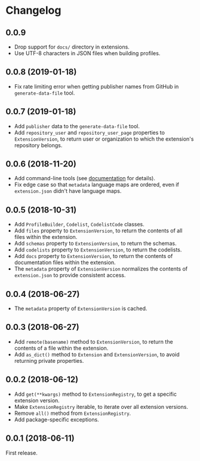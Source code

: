 # Changelog

## 0.0.9

* Drop support for `docs/` directory in extensions.
* Use UTF-8 characters in JSON files when building profiles.

## 0.0.8 (2019-01-18)

* Fix rate limiting error when getting publisher names from GitHub in `generate-data-file` tool.

## 0.0.7 (2019-01-18)

* Add `publisher` data to the `generate-data-file` tool.
* Add `repository_user` and `repository_user_page` properties to `ExtensionVersion`, to return user or organization to which the extension's repository belongs.

## 0.0.6 (2018-11-20)

* Add command-line tools (see [documentation](https://ocdsextensionregistry.readthedocs.io/en/latest/cli.html) for details).
* Fix edge case so that `metadata` language maps are ordered, even if `extension.json` didn't have language maps.

## 0.0.5 (2018-10-31)

* Add `ProfileBuilder`, `Codelist`, `CodelistCode` classes.
* Add `files` property to `ExtensionVersion`, to return the contents of all files within the extension.
* Add `schemas` property to `ExtensionVersion`, to return the schemas.
* Add `codelists` property to `ExtensionVersion`, to return the codelists.
* Add `docs` property to `ExtensionVersion`, to return the contents of documentation files within the extension.
* The `metadata` property of `ExtensionVersion` normalizes the contents of `extension.json` to provide consistent access.

## 0.0.4 (2018-06-27)

* The `metadata` property of `ExtensionVersion` is cached.

## 0.0.3 (2018-06-27)

* Add `remote(basename)` method to `ExtensionVersion`, to return the contents of a file within the extension.
* Add `as_dict()` method to `Extension` and `ExtensionVersion`, to avoid returning private properties.

## 0.0.2 (2018-06-12)

* Add `get(**kwargs)` method to `ExtensionRegistry`, to get a specific extension version.
* Make `ExtensionRegistry` iterable, to iterate over all extension versions.
* Remove `all()` method from `ExtensionRegistry`.
* Add package-specific exceptions.

## 0.0.1 (2018-06-11)

First release.
